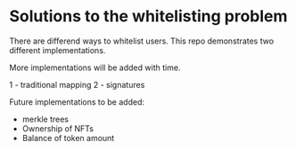 # Solutions to the whitelisting problem

There are differend ways to whitelist users. This repo demonstrates two different implementations.

More implementations will be added with time.

1 - traditional mapping
2 - signatures

Future implementations to be added:

- merkle trees
- Ownership of NFTs
- Balance of token amount
